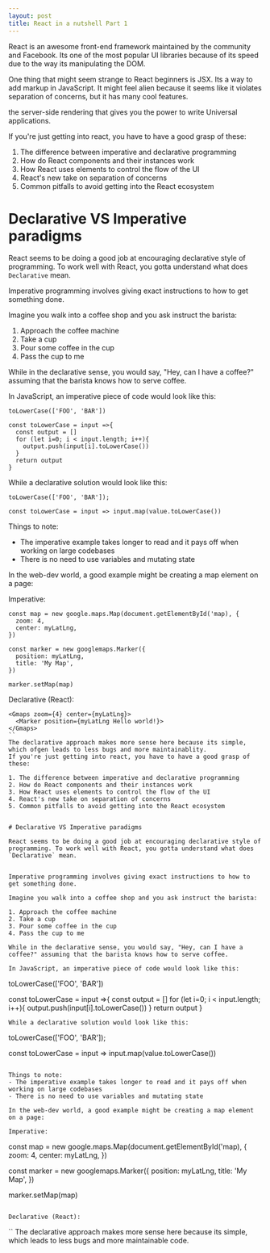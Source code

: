 ```yaml
---
layout: post
title: React in a nutshell Part 1
---
```


React is an awesome front-end framework maintained by the community and Facebook. Its one of the most popular UI libraries because of its speed due to the way its manipulating the DOM.

One thing that might seem strange to React beginners is JSX. Its a way to add markup in JavaScript. It might feel alien because it seems like it violates separation of concerns, but it has many cool features. 

the server-side rendering that gives you the power to write Universal applications.

If you're just getting into react, you have to have a good grasp of these:

1. The difference between imperative and declarative programming
2. How do React components and their instances work
3. How React uses elements to control the flow of the UI
4. React's new take on separation of concerns
5. Common pitfalls to avoid getting into the React ecosystem


# Declarative VS Imperative paradigms

React seems to be doing a good job at encouraging declarative style of programming. To work well with React, you gotta understand what does `Declarative` mean.


Imperative programming involves giving exact instructions to how to get something done. 

Imagine you walk into a coffee shop and you ask instruct the barista:

1. Approach the coffee machine
2. Take a cup
3. Pour some coffee in the cup
4. Pass the cup to me

While in the declarative sense, you would say, "Hey, can I have a coffee?" assuming that the barista knows how to serve coffee. 

In JavaScript, an imperative piece of code would look like this:

```
toLowerCase(['FOO', 'BAR'])

const toLowerCase = input =>{
  const output = []
  for (let i=0; i < input.length; i++){
    output.push(input[i].toLowerCase())
  }
  return output
}
```
While a declarative solution would look like this:

```
toLowerCase(['FOO', 'BAR']);

const toLowerCase = input => input.map(value.toLowerCase()) 
```

Things to note:
- The imperative example takes longer to read and it pays off when working on large codebases
- There is no need to use variables and mutating state

In the web-dev world, a good example might be creating a map element on a page:

Imperative:
```
const map = new google.maps.Map(document.getElementById('map), {
  zoom: 4,
  center: myLatLng,
})

const marker = new googlemaps.Marker({
  position: myLatLng,
  title: 'My Map',
})

marker.setMap(map)
```

Declarative (React):
```
<Gmaps zoom={4} center={myLatLng}>
  <Marker position={myLatLng Hello world!}>
</Gmaps>
``
The declarative approach makes more sense here because its simple, which ofgen leads to less bugs and more maintainablity.
If you're just getting into react, you have to have a good grasp of these:

1. The difference between imperative and declarative programming
2. How do React components and their instances work
3. How React uses elements to control the flow of the UI
4. React's new take on separation of concerns
5. Common pitfalls to avoid getting into the React ecosystem


# Declarative VS Imperative paradigms

React seems to be doing a good job at encouraging declarative style of programming. To work well with React, you gotta understand what does `Declarative` mean.


Imperative programming involves giving exact instructions to how to get something done. 

Imagine you walk into a coffee shop and you ask instruct the barista:

1. Approach the coffee machine
2. Take a cup
3. Pour some coffee in the cup
4. Pass the cup to me

While in the declarative sense, you would say, "Hey, can I have a coffee?" assuming that the barista knows how to serve coffee. 

In JavaScript, an imperative piece of code would look like this:

```
toLowerCase(['FOO', 'BAR'])

const toLowerCase = input =>{
  const output = []
  for (let i=0; i < input.length; i++){
    output.push(input[i].toLowerCase())
  }
  return output
}
```
While a declarative solution would look like this:

```
toLowerCase(['FOO', 'BAR']);

const toLowerCase = input => input.map(value.toLowerCase()) 
```

Things to note:
- The imperative example takes longer to read and it pays off when working on large codebases
- There is no need to use variables and mutating state

In the web-dev world, a good example might be creating a map element on a page:

Imperative:
```
const map = new google.maps.Map(document.getElementById('map), {
  zoom: 4,
  center: myLatLng,
})

const marker = new googlemaps.Marker({
  position: myLatLng,
  title: 'My Map',
})

marker.setMap(map)
```

Declarative (React):
```
<Gmaps zoom={4} center={myLatLng}>
  <Marker position={myLatLng Hello world!}>
</Gmaps>
``
The declarative approach makes more sense here because its simple, which leads to less bugs and more maintainable code.